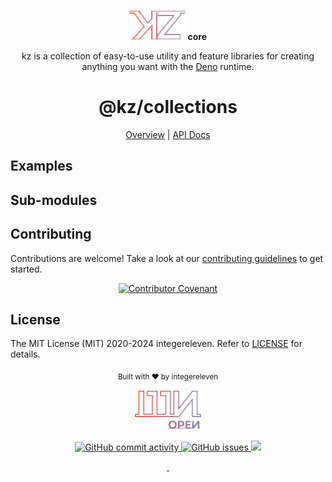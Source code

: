 <p align="center">
<img alt="kz logo" height="48" src="https://raw.githubusercontent.com/i11n/.github/main/svg/kz/color/kz.svg" />
<strong>core</strong>
</p>

<p align="center">
kz is a collection of easy-to-use utility and feature libraries for creating anything you want with the <a href="https://deno.com">Deno</a> runtime.
</p>

<h1 align="center">@kz/collections</h1>

<p align="center">
<!--TODO: Package description -->
</p>

<p align="center">
<a href="https://jsr.io/@kz/collections">Overview</a> |
<a href="https://jsr.io/@kz/collections/doc">API Docs</a>
</p>

## Examples

<!-- TODO: Add examples for main module -->

## Sub-modules
<!-- List sub-modules and descriptions with links to docs -->

## Contributing

Contributions are welcome! Take a look at our [contributing guidelines][contributing] to get started.

<p align="center">
<a href="https://github.com/i11n/.github/blob/main/.github/CODE_OF_CONDUCT.md">
  <img alt="Contributor Covenant" src="https://img.shields.io/badge/Contributor%20Covenant-2.1-4baaaa.svg?style=flat-square" />
</a>
</p>

## License

The MIT License (MIT) 2020-2024 integereleven. Refer to [LICENSE][license] for details.

<p align="center">
<sub>Built with ❤ by integereleven</sub>
</p>

<p align="center">
<img
  alt="@kz logo"
  height="64"
  src="https://raw.githubusercontent.com/i11n/.github/main/svg/brand/color/open-stroke.svg"
/>
</p>

<p align="center">
<a href="https://github.com/kz-io/core/commits">
  <img alt="GitHub commit activity" src="https://img.shields.io/github/commit-activity/m/kz-io/core?style=flat-square">
</a>
<a href="https://github.com/kz-io/core/issues">
  <img alt="GitHub issues" src="https://img.shields.io/github/issues-raw/kz-io/core?style=flat-square">
</a>
<a href="https://codecov.io/gh/kz-io/core" >
  <img src="https://codecov.io/gh/kz-io/core/graph/badge.svg?token=TH8uOvl1sk"/>
</a>
</p>

<p align="center">
<a href="https://jsr.io/@kz/collections">
  <img src="https://jsr.io/badges/@kz/collections" alt="" />
</a>
<a href="https://jsr.io/@kz/collections">
  <img src="https://jsr.io/badges/@kz/collections/score" alt="" />
</a>
</p>

[deno]: https://deno.dom "Deno homepage"
[jsr]: https://jsr.io "JSR homepage"
[branches]: https://github.com/kz-io/core/branches "@kz/collections branches on GitHub"
[releases]: https://github.com/kz-io/core/releases "@kz/collections releases on GitHub"
[contributing]: https://github.com/kz-io/core/blob/main/CONTRIBUTING.md "@kz/collections contributing guidelines"
[license]: https://github.com/kz-io/core/blob/main/LICENSE "@kz/collections license"

<!-- TODO: Update with links to modules on jsr -->
